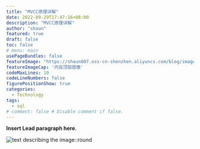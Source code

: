 ```yaml
---
title: "MVCC原理详解"
date: 2022-09-29T17:47:16+08:00
description: "MVCC原理详解"
author: "shaun"
featured: true
draft: false
toc: false
# menu: main
usePageBundles: false
featureImage: "https://shaun007.oss-cn-shenzhen.aliyuncs.com/blog/images/mysql/mvcc_01.jpeg"
featureImageCap: '内容顶部图像' 
codeMaxLines: 10
codeLineNumbers: false
figurePositionShow: true
categories:
  - Technology
tags:
  - sql
# comment: false # Disable comment if false.
---
```


**Insert Lead paragraph here.**

![text describing the image::round](https://shaun007.oss-cn-shenzhen.aliyuncs.com/blog/images/mysql/mvcc_01.jpeg)
